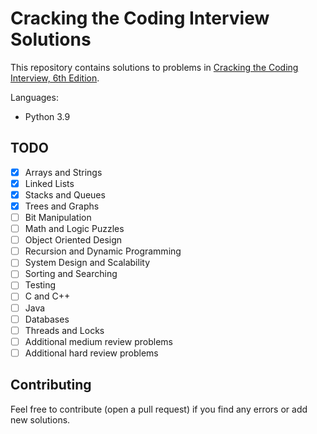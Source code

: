 # Cracking the Coding Interview Solutions

This repository contains solutions to problems in <a href="https://www.crackingthecodinginterview.com/">Cracking the Coding Interview, 6th Edition</a>.

Languages:

-   Python 3.9

## TODO

-   [x] Arrays and Strings
-   [x] Linked Lists
-   [x] Stacks and Queues
-   [x] Trees and Graphs
-   [ ] Bit Manipulation
-   [ ] Math and Logic Puzzles
-   [ ] Object Oriented Design
-   [ ] Recursion and Dynamic Programming
-   [ ] System Design and Scalability
-   [ ] Sorting and Searching
-   [ ] Testing
-   [ ] C and C++
-   [ ] Java
-   [ ] Databases
-   [ ] Threads and Locks
-   [ ] Additional medium review problems
-   [ ] Additional hard review problems

## Contributing

Feel free to contribute (open a pull request) if you find any errors or add new solutions.
